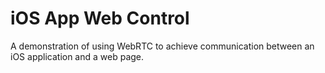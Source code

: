 # iOS App Web Control

A demonstration of using WebRTC to achieve communication between an iOS application and a web page.
